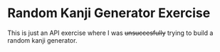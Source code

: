 # Random Kanji Generator Exercise

This is just an API exercise where I was ~~unsuccesfully~~ trying to build a random kanji generator.
